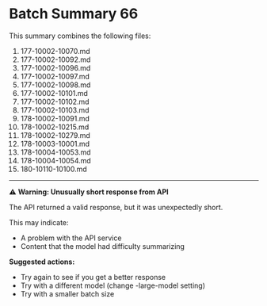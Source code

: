 # Batch Summary 66

This summary combines the following files:

1. 177-10002-10070.md
2. 177-10002-10092.md
3. 177-10002-10096.md
4. 177-10002-10097.md
5. 177-10002-10098.md
6. 177-10002-10101.md
7. 177-10002-10102.md
8. 177-10002-10103.md
9. 178-10002-10091.md
10. 178-10002-10215.md
11. 178-10002-10279.md
12. 178-10003-10001.md
13. 178-10004-10053.md
14. 178-10004-10054.md
15. 180-10110-10100.md

---



⚠️ **Warning: Unusually short response from API**

The API returned a valid response, but it was unexpectedly short.

This may indicate:
- A problem with the API service
- Content that the model had difficulty summarizing

**Suggested actions:**
- Try again to see if you get a better response
- Try with a different model (change -large-model setting)
- Try with a smaller batch size
